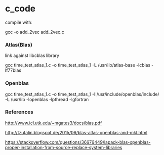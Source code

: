 # c_code

compile with:

gcc -o add_2vec add_2vec.c

### Atlas(Blas)

link against libcblas library

gcc time_test_atlas_1.c -o time_test_atlas_1 -L /usr/lib/atlas-base -lcblas -lf77blas

### Openblas

gcc time_test_atlas_1.c -o time_test_atlas_1 -I /usr/include/openblas/include/ -L /usr/lib -lopenblas -lpthread -lgfortran

### References

http://www.icl.utk.edu/~mgates3/docs/blas.pdf

http://tzutalin.blogspot.de/2015/06/blas-atlas-openblas-and-mkl.html

https://stackoverflow.com/questions/36676449/lapack-blas-openblas-proper-installation-from-source-replace-system-libraries

